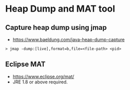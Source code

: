 # Heap Dump and MAT tool

## Capture heap dump using jmap
- https://www.baeldung.com/java-heap-dump-capture
```
> jmap -dump:[live],format=b,file=<file-path> <pid>
```

## Eclipse MAT
- https://www.eclipse.org/mat/
- JRE 1.8 or above required.


